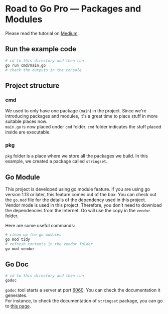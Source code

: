 # Road to Go Pro — Packages and Modules

Please read the tutorial on [Medium]().

## Run the example code

```bash
# cd to this directory and then run
go run cmd/main.go
# check the outputs in the console
```

## Project structure

### cmd

We used to only have one package (`main`) in the project. Since we're introducing packages and modules, it's a great time to place stuff in more suitable places now.  
`main.go` is now placed under `cmd` folder. `cmd` folder indicates the stuff placed inside are executable.  

### pkg

`pkg` folder is a place where we store all the packages we build. In this example, we created a package called `stringset`.

## Go Module

This project is developed using go module feature. If you are using go version 1.13 or later, this feature comes out of the box. You can check out the `go.mod` file for the details of the dependency used in this project.  
Vendor mode is used in this project. Therefore, you don't need to download the dependencies from the Internet. Go will use the copy in the `vendor` folder.

Here are some useful commands:

```bash
# clean up the go modules
go mod tidy
# refresh contents in the vendor folder
go mod vendor
```

## Go Doc

```bash
# cd to this directory and then run
godoc
```

`godoc` tool starts a server at port [6060](http://localhost:6060). You can check the documentation it generates.  
For instance, to check the documentation of `stringset` package, you can go to [this page](http://localhost:6060/pkg/github.com/songx23/RoadToGoPro/part05/pkg/stringset/).